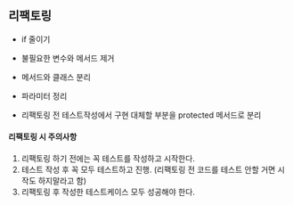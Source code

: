 ## 리팩토링 
- if 줄이기

- 불필요한 변수와 메서드 제거

- 메서드와 클래스 분리

- 파라미터 정리

- 리팩토링 전 테스트작성에서 구현 대체할 부분을 protected 메서드로 분리

#### 리팩토링 시 주의사항
1. 리팩토링 하기 전에는 꼭 테스트를 작성하고 시작한다.
2. 테스트 작성 후 꼭 모두 테스트하고 진행. (리팩토링 전 코드를 테스트 안할 거면 시작도 하지말라고 함)
3. 리팩토링 후 작성한 테스트케이스 모두 성공해야 한다.


